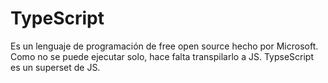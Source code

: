 # TypeScript

Es un lenguaje de programación de free open source hecho por Microsoft.
Como no se puede ejecutar solo, hace falta transpilarlo a JS.
TypseScript es un superset de JS.
